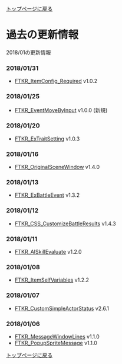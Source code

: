 [トップページに戻る](README.md)

# 過去の更新情報

2018/01の更新情報

### 2018/01/31
* [FTKR_ItemConfig_Required](FTKR_ExItemConfig_Required.ja.md) v1.0.2

### 2018/01/25
* [FTKR_EventMoveByInput](FTKR_EventMoveByInput.js) v1.0.0 (新規)

### 2018/01/20
* [FTKR_ExTraitSetting](FTKR_ExTraitSetting.js) v1.0.3

### 2018/01/16
* [FTKR_OriginalSceneWindow](FTKR_OriginalSceneWindow.ja.md) v1.4.0

### 2018/01/13 
* [FTKR_ExBattleEvent](FTKR_ExBattleEvent.ja.md) v1.3.2

### 2018/01/12 
* [FTKR_CSS_CustomizeBattleResults](FTKR_CSS_CustomizeBattleResults.ja.md) v1.4.3

### 2018/01/11
* [FTKR_AISkillEvaluate](FTKR_AISkillEvaluate.js) v1.2.0

### 2018/01/08
* [FTKR_ItemSelfVariables](FTKR_ItemSelfVariables.ja.md) v1.2.2

### 2018/01/07 
* [FTKR_CustomSimpleActorStatus](FTKR_CustomSimpleActorStatus.ja.md) v2.6.1

### 2018/01/06
* [FTKR_MessageWindowLines](FTKR_MessageWindowLines.js) v1.1.0
* [FTKR_PopupSpriteMessage](FTKR_PopupSpriteMessage.js) v1.1.0

[トップページに戻る](README.md)